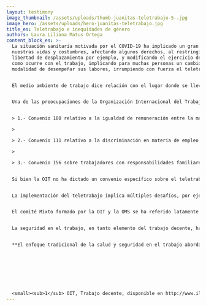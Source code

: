 ```yaml
---
layout: testimony
image_thumbnail: /assets/uploads/thumb-juanitas-teletrabajo-5-.jpg
image_hero: /assets/uploads/hero-juanitas-teletrabajo.jpg
title_es: Teletrabajo e inequidades de género
authors: Laura Liliana Matus Ortega
content_block_es: >-
  La situación sanitaria motivada por el COVID-19 ha implicado un gran cambio en
  nuestras vidas y costumbres, afectando algunos derechos, al restringir la
  libertad de desplazamiento por ejemplo, y modificando el ejercicio de otros,
  como ocurre con el trabajo, implicando para muchas personas un cambio en la
  modalidad de desempeñar sus labores, irrumpiendo con fuerza el teletrabajo. 


  El medio ambiente de trabajo dice relación con el lugar donde se lleva a cabo la actividad, noción que comprende no sólo la infraestructura del recinto laboral, sino también el entorno en que se realiza el trabajo, y, que en el caso de las teletrabajadoras es el hogar. El medio ambiente de trabajo puede constituir un factor de riesgo con injerencia en la salud ocupacional cuando las condiciones para desempeñar el trabajo no son las óptimas. Es del caso que tratándose del hogar, si bien pudiese parecer un medio ambiente ideal, la experiencia ha demostrado que tratándose de las mujeres, representa más bien una fuente de estrés y sobrecarga laboral. <em>Nuestra sociedad encarga a las mujeres las labores de cuidado, de los/as hijos/as, adultos/as mayores y personas enfermas, además de labores propias del hogar, tales como aseo, orden, compras de víveres y cocinar, lo que históricamente ha traido aparejada una doble jornada de trabajo para las mujeres, situación que no ha hecho sino exacerbar el teletrabajo. A ello se suma una situación particularmente compleja en Chile, la educación a distancia e imposibilidad de los/as niños, niñas y adolescentes, de asistir a clases presenciales, lo que ha requerido un apoyo de los padres y en particular de las madres, en la actividad escolar.</em>


  Una de las preocupaciones de la Organización Internacional del Trabajo (OIT) ha sido el trabajo decente, esto es, <q>la oportunidad de acceder a un empleo productivo que genere un ingreso justo, la seguridad en el lugar de trabajo y la protección social para las familias, mejores perspectivas de desarrollo personal e integración social, libertad para que los individuos expresen sus opiniones, se organicen y participen en las decisiones que afectan sus vidas, y la igualdad de oportunidades y trato para todos, mujeres y hombres<q><sub>1</sub>. La implementación del teletrabajo ha implicado una situación desigual entre teletrabajadores y teletrabajadoras por las circunstancias a las que se aludió en el párrafo anterior, de allí la importancia de tener presente los instrumentos dictados por la OIT que buscan eliminar las discriminaciones y romper la brecha de género en el trabajo:


  > 1.- Convenio 100 relativo a la igualdad de remuneración entre la mano de obra masculina y la mano de obra femenina por un trabajo de igual valor, adoptado en Ginebra con fecha 29 de junio de 1951, y con fecha de entrada en vigor, 23 de mayo de 1953.

  >

  > 2.- Convenio 111 relativo a la discriminación en materia de empleo y ocupación, adoptado en Ginebra con fecha 25 de junio de 1958, y con fecha de entrada en vigor, 15 de junio de 1960. En virtud de este convenio debe entenderse por discriminación cualquier distinción, exclusión o preferencia cuyo objeto sea alterar la igualdad de oportunidades ya sea en el acceso al empleo, o bien en las condiciones de trabajo.

  >

  > 3.- Convenio 156 sobre trabajadores con responsabilidades familiares, adoptado en Ginebra con fecha 23 de junio de 1981, y con fecha de entrada en vigor 11 de agosto de 1983. Este instrumento busca que los Estados implementen medidas a efectos que las personas con responsabilidades familiares puedan trabajar sin ser objeto de discriminación y procurando compatibilizar sus deberes laborales y familiares.


  Si bien la OIT no ha dictado un convenio específico sobre el teletrabajo, lo ha abordado en diversos artículos y publicaciones, especialmente con el auge del teletrabajo durante los años 2020 y 2021; asimismo, ha regulado el trabajo a domicilio, Convenio 177 y Recomendación 184, ambos de 1996. En una de estas publicaciones señala que: <q>“El teletrabajo se define como el uso de tecnologías de la información y las comunicaciones –como teléfonos inteligentes, tabletas, computadoras portátiles y de escritorio– para trabajar fuera de las instalaciones del empleador (Eurofound y OIT, 2019). En otras palabras, el teletrabajo conlleva un trabajo realizado con la ayuda de las TIC, fuera de las instalaciones del empleador”<sup>2</sup>.</q>


  La implementación del teletrabajo implica múltiples desafíos, por ejemplo, la mantención de la productividad, el respeto a los tiempos de descanso <em>y particularmente tratándose de las mujeres, la conciliación entre la vida privada o familiar y la vida laboral, de allí la importancia de abordar esta modalidad de trabajo con enfoque de género.</em> Particularmente considerando que el teletrabajo en el contexto de la crisis sanitaria no ha sido voluntario ni gradual, lo que ha traído aparejado una sobre exigencia, en muchos casos un aumento de la carga laboral y dificultades para separar los tiempos de trabajo y los de descanso. Asimismo, su implementación apresurada en el contexto de la crisis sanitaria, ha implicado que los/as teletrabajadores/as en muchas ocasiones no cuentan con los instrumentos necesarios para un desempeño óptimo, además de problemas de conectividad y falta de información sobre sus derechos y deberes en este contexto.


  El comité Mixto formado por la OIT y la OMS se ha referido latamente a los factores psicosociales en el trabajo, es decir, a aquellos aspectos que pueden influir en el rendimiento y bienestar del/la trabajador/a, entre los que es posible mencionar las condiciones de trabajo. <em>Las condiciones de trabajo son aquellos factores que influyen sobre el bienestar físico y mental de los/as trabajadores/as, verbigracia, una remuneración adecuada y el cumplimiento de los tiempos de descanso. Precisamente este último aspecto es el que exige un enfoque de género, por la doble jornada que cumplen las mujeres con responsabilidades familiares y que debe ser tomada en cuenta al momento de distribuir las cargas laborales y/o establecer la jornada laboral.</em> En esa línea de razonamiento, si bien se valora que la ley 21.220.- sobre trabajo a distancia y teletrabajo haya regulado estas materias, transcurrido más de un año de su implementación y habiendo detectado las dificultades y riesgos laborales que para las mujeres implica esta modalidad de trabajo, se recomienda introducir normas con perspectiva de género, identificando por ejemplo, los riesgos particulares que puede traer aparejado.


  La seguridad en el trabajo, en tanto elemento del trabajo decente, ha sido objeto de preocupación de la OIT, que ha regulado la proteccion de los/as trabajadores/as contra las enfermedades, lesiones y accidentes relacionados con el trabajo. A tales efectos ha dictado convenios y recomendaciones sobre seguridad y salud en el trabajo, tanto de aplicación general, para todas las labores, como particulares, es decir, para ciertos trabajos especialmente desprotegidos como es el caso de la agricultura. Cabe destacar el Convenio 155 y su Recomendación 164, por cuanto “establecen por primera vez a nivel internacional, las bases de una politica nacional en materia de seguridad y saIud en el trabajo, que cubre todos los sectores de actividad y a todos los trabajadores, con el proposito de establecer un sistema coherente y completo para la prevencion de los riesgos en el trabajo, las lesiones por accidente y las enfermedades profesionales en las empresas“.


  **El enfoque tradicional de la salud y seguridad en el trabajo abordaba los problemas de higiene, seguridad y medicina ocupacional desde un punto de vista reactivo, es decir, como una respuesta al hecho dañoso. Más que adoptar medidas de prevención frente a un accidente del trabajo o una enfermedad profesional, buscaba la compensación de las mismas a través de indemnizaciones monetarias. Hoy en día esta concepción ha variado, poniendo el énfasis en la prevención de riesgos laborales, relevando las condiciones del trabajo y el medio ambiente en que este se realiza, como factores de incidencia en accidentes y enfermedades profesionales. De allí la importancia del Convenio 155 y su Recomendación 164, ambos instrumentos buscan aplicar una política centrada en la prevención de los riesgos laborales, más que en la reacción ante sus consecuencias. En atención a lo expuesto, el abordaje del teletrabajo con enfoque de género e identificando los riesgos que acarrea para la mujer, puede contribuir a disminuirlos y prevenir enfermedades profesionales.**








  <small><sub>1</sub> OIT, Trabajo decente, disponible en http://www.ilo.org/global/topics/decent-work/lang--es/index.htm </small>
---
```

